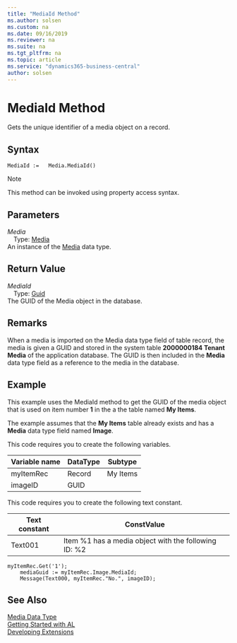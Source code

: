 ```yaml
---
title: "MediaId Method"
ms.author: solsen
ms.custom: na
ms.date: 09/16/2019
ms.reviewer: na
ms.suite: na
ms.tgt_pltfrm: na
ms.topic: article
ms.service: "dynamics365-business-central"
author: solsen
---
```

[//]: # (START>DO_NOT_EDIT)
[//]: # (IMPORTANT:Do not edit any of the content between here and the END>DO_NOT_EDIT.)
[//]: # (Any modifications should be made in the .xml files in the ModernDev repo.)
# MediaId Method
Gets the unique identifier of a media object on a record.


## Syntax
```
MediaId :=   Media.MediaId()
```
> [!NOTE]  
> This method can be invoked using property access syntax.  

## Parameters
*Media*  
&emsp;Type: [Media](media-data-type.md)  
An instance of the [Media](media-data-type.md) data type.  

## Return Value
*MediaId*  
&emsp;Type: [Guid](../guid/guid-data-type.md)  
The GUID of the Media object in the database.  


[//]: # (IMPORTANT: END>DO_NOT_EDIT)

## Remarks  
 When a media is imported on the Media data type field of table record, the media is given a GUID and stored in the system table **2000000184 Tenant Media** of the application database. The GUID is then included in the **Media** data type field as a reference to the media in the database.  

## Example  
This example uses the MediaId method to get the GUID of the media object that is used on item number **1** in the a the table named **My Items**.  

The example assumes that  the **My Items** table already exists and has a **Media** data type field named **Image**.

This code requires you to create the following variables.  

|Variable name|DataType|Subtype|  
|-------------------|--------------|-------------|  
|myItemRec|Record|My Items|  
|imageID|GUID||  

This code requires you to create the following text constant.  

|Text constant|ConstValue|  
|-------------------|---------------|  
|Text001|Item %1 has a media object with the following ID: %2|  

```  
myItemRec.Get('1');  
    mediaGuid := myItemRec.Image.MediaId;  
    Message(Text000, myItemRec."No.", imageID);  
```  

## See Also
[Media Data Type](media-data-type.md)  
[Getting Started with AL](../../devenv-get-started.md)  
[Developing Extensions](../../devenv-dev-overview.md)